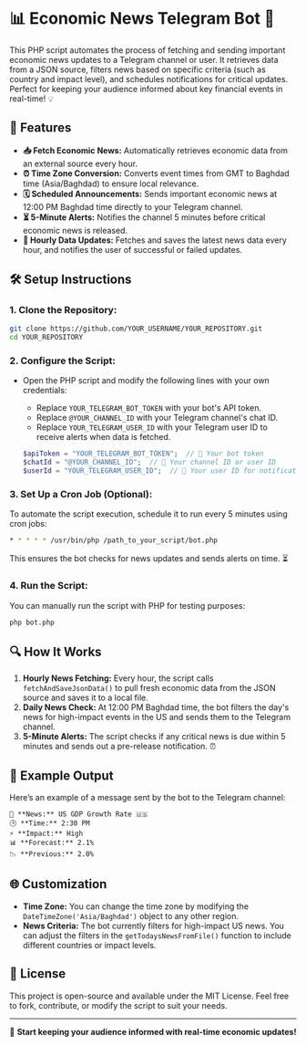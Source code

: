 # 📊 Economic News Telegram Bot 🚀

This PHP script automates the process of fetching and sending important economic news updates to a Telegram channel or user. It retrieves data from a JSON source, filters news based on specific criteria (such as country and impact level), and schedules notifications for critical updates. Perfect for keeping your audience informed about key financial events in real-time! 💡

## 🌟 Features
- **📥 Fetch Economic News:** Automatically retrieves economic data from an external source every hour.
- **⏰ Time Zone Conversion:** Converts event times from GMT to Baghdad time (Asia/Baghdad) to ensure local relevance.
- **🗓️ Scheduled Announcements:** Sends important economic news at 12:00 PM Baghdad time directly to your Telegram channel.
- **⏳ 5-Minute Alerts:** Notifies the channel 5 minutes before critical economic news is released.
- **🔄 Hourly Data Updates:** Fetches and saves the latest news data every hour, and notifies the user of successful or failed updates.

## 🛠️ Setup Instructions

### 1. **Clone the Repository:**
```bash
git clone https://github.com/YOUR_USERNAME/YOUR_REPOSITORY.git
cd YOUR_REPOSITORY
```

### 2. **Configure the Script:**
- Open the PHP script and modify the following lines with your own credentials:
  - Replace `YOUR_TELEGRAM_BOT_TOKEN` with your bot's API token.
  - Replace `@YOUR_CHANNEL_ID` with your Telegram channel's chat ID.
  - Replace `YOUR_TELEGRAM_USER_ID` with your Telegram user ID to receive alerts when data is fetched.

  ```php
  $apiToken = "YOUR_TELEGRAM_BOT_TOKEN";  // 🔐 Your bot token
  $chatId = "@YOUR_CHANNEL_ID";  // 📨 Your channel ID or user ID
  $userId = "YOUR_TELEGRAM_USER_ID";  // 📨 Your user ID for notifications
  ```

### 3. **Set Up a Cron Job (Optional):**
To automate the script execution, schedule it to run every 5 minutes using cron jobs:
```bash
* * * * * /usr/bin/php /path_to_your_script/bot.php
```
This ensures the bot checks for news updates and sends alerts on time. ⏳

### 4. **Run the Script:**
You can manually run the script with PHP for testing purposes:
```bash
php bot.php
```

## 🔍 How It Works

1. **Hourly News Fetching:** Every hour, the script calls `fetchAndSaveJsonData()` to pull fresh economic data from the JSON source and saves it to a local file.
2. **Daily News Check:** At 12:00 PM Baghdad time, the bot filters the day's news for high-impact events in the US and sends them to the Telegram channel.
3. **5-Minute Alerts:** The script checks if any critical news is due within 5 minutes and sends out a pre-release notification. ⏰

## 🔧 Example Output

Here’s an example of a message sent by the bot to the Telegram channel:

```
📢 **News:** US GDP Growth Rate 🇺🇸
🕒 **Time:** 2:30 PM
⚡ **Impact:** High
📊 **Forecast:** 2.1%
📉 **Previous:** 2.0%
```

## 🌐 Customization

- **Time Zone:** You can change the time zone by modifying the `DateTimeZone('Asia/Baghdad')` object to any other region.
- **News Criteria:** The bot currently filters for high-impact US news. You can adjust the filters in the `getTodaysNewsFromFile()` function to include different countries or impact levels.

## 📝 License

This project is open-source and available under the MIT License. Feel free to fork, contribute, or modify the script to suit your needs.

---

🚀 **Start keeping your audience informed with real-time economic updates!**
